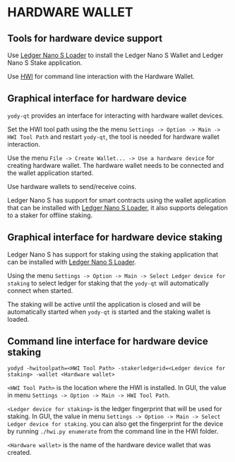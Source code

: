 HARDWARE WALLET
====================

## Tools for hardware device support

Use [Ledger Nano S Loader](https://github.com/yodynetwork/yody-ledger-loader/releases) to install the Ledger Nano S Wallet and Ledger Nano S Stake application.

Use [HWI](https://github.com/yodynetwork/HWI) for command line interaction with the Hardware Wallet.

## Graphical interface for hardware device

`yody-qt` provides an interface for interacting with hardware wallet devices.

Set the HWI tool path using the the menu `Settings -> Option -> Main -> HWI Tool Path` and restart `yody-qt`, the tool is needed for hardware wallet interaction.

Use the menu `File -> Create Wallet... -> Use a hardware device` for creating hardware wallet. The hardware wallet needs to be connected and the wallet application started.

Use hardware wallets to send/receive coins.

Ledger Nano S has support for smart contracts using the wallet application that can be installed with [Ledger Nano S Loader](https://github.com/yodynetwork/yody-ledger-loader/releases), it also supports delegation to a staker for offline staking.

## Graphical interface for hardware device staking

Ledger Nano S has support for staking using the staking application that can be installed with [Ledger Nano S Loader](https://github.com/yodynetwork/yody-ledger-loader/releases).

Using the menu `Settings -> Option -> Main -> Select Ledger device for staking` to select ledger for staking that the `yody-qt` will automatically connect when started.

The staking will be active until the application is closed and will be automatically started when `yody-qt` is started and the staking wallet is loaded.

## Command line interface for hardware device staking

`yodyd -hwitoolpath=<HWI Tool Path> -stakerledgerid=<Ledger device for staking> -wallet <Hardware wallet>`

`<HWI Tool Path>` is the location where the HWI is installed. In GUI, the value in menu `Settings -> Option -> Main -> HWI Tool Path`.

`<Ledger device for staking>` is the ledger fingerprint that will be used for staking. In GUI, the value in menu `Settings -> Option -> Main -> Select Ledger device for staking`. you can also get the fingerprint for the device by running `./hwi.py enumerate` from the command line in the HWI folder.

`<Hardware wallet>` is the name of the hardware device wallet that was created.

